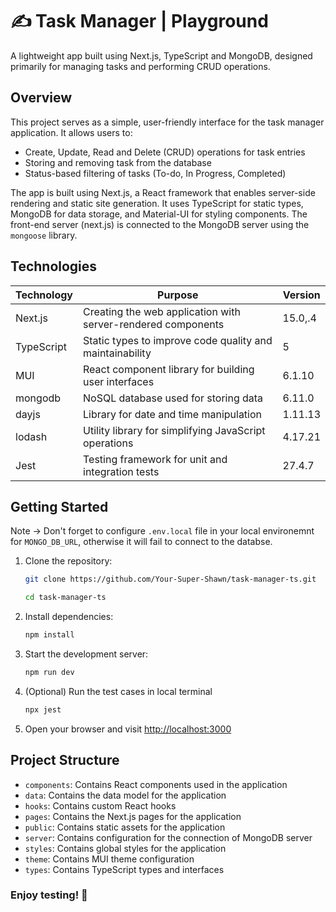 # ✍️ Task Manager | Playground

A lightweight app built using Next.js, TypeScript and MongoDB, designed primarily for managing tasks and performing CRUD operations.

## Overview

This project serves as a simple, user-friendly interface for the task manager application. It allows users to:

- Create, Update, Read and Delete (CRUD) operations for task entries
- Storing and removing task from the database
- Status-based filtering of tasks (To-do, In Progress, Completed)

The app is built using Next.js, a React framework that enables server-side rendering and static site generation. It uses TypeScript for static types, MongoDB for data storage, and Material-UI for styling components. The front-end server (next.js) is connected to the MongoDB server using the `mongoose` library.

## Technologies

| Technology | Purpose                                                      | Version |
| ---------- | ------------------------------------------------------------ | ------- |
| Next.js    | Creating the web application with server-rendered components | 15.0,.4 |
| TypeScript | Static types to improve code quality and maintainability     | 5       |
| MUI        | React component library for building user interfaces         | 6.1.10  |
| mongodb    | NoSQL database used for storing data                         | 6.11.0  |
| dayjs      | Library for date and time manipulation                       | 1.11.13 |
| lodash     | Utility library for simplifying JavaScript operations        | 4.17.21 |
| Jest       | Testing framework for unit and integration tests             | 27.4.7  |

## Getting Started

Note -> Don't forget to configure `.env.local` file in your local environemnt for `MONGO_DB_URL`, otherwise it will fail to connect to the databse.

1. Clone the repository:

   ```sh
   git clone https://github.com/Your-Super-Shawn/task-manager-ts.git

   cd task-manager-ts
   ```

2. Install dependencies:

   ```sh
   npm install
   ```

3. Start the development server:

   ```sh
   npm run dev
   ```

4. (Optional) Run the test cases in local terminal

   ```sh
   npx jest
   ```

5. Open your browser and visit [http://localhost:3000](http://localhost:3000)

## Project Structure

- `components`: Contains React components used in the application
- `data`: Contains the data model for the application
- `hooks`: Contains custom React hooks
- `pages`: Contains the Next.js pages for the application
- `public`: Contains static assets for the application
- `server`: Contains configuration for the connection of MongoDB server
- `styles`: Contains global styles for the application
- `theme`: Contains MUI theme configuration
- `types`: Contains TypeScript types and interfaces

### Enjoy testing! 🚀
